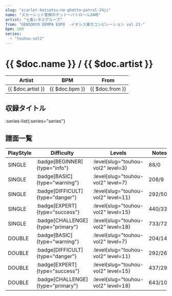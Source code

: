 ```yaml
---
slug: "scarlet-keisatsu-no-ghetto-patrol-24ji"
name: "スカーレット警察のゲットーパトロール24時"
artist: "七条レタスグループ"
from: "GENSOKYO DEMPA EXPO　-イオシス東方コンピレーション vol.23-"
bpm: 160
series:
  - "touhou-vol2"
---
```


# {{ $doc.name }} / {{ $doc.artist }}

|Artist|BPM|From|
|------|---|----|
|{{ $doc.artist }}|{{ $doc.bpm }}|{{ $doc.from }}|

## 収録タイトル

:series-list{:series="series"}

## 譜面一覧

|PlayStyle|Difficulty|Levels|Notes|Movie|
|---------|----------|------|-----|-----|
|SINGLE| :badge[BEGINNER]{type="info"}|<div class="field is-grouped is-grouped-multiline"> :level{slug="touhou-vol2" level=3}</div>|88/0||
|SINGLE| :badge[BASIC]{type="warning"}|<div class="field is-grouped is-grouped-multiline"> :level{slug="touhou-vol2" level=7}</div>|208/9||
|SINGLE| :badge[DIFFICULT]{type="danger"}|<div class="field is-grouped is-grouped-multiline"> :level{slug="touhou-vol2" level=11}</div>|292/50||
|SINGLE| :badge[EXPERT]{type="success"}|<div class="field is-grouped is-grouped-multiline"> :level{slug="touhou-vol2" level=15}</div>|440/33||
|SINGLE| :badge[CHALLENGE]{type="primary"}|<div class="field is-grouped is-grouped-multiline"> :level{slug="touhou-vol2" level=18}</div>|733/72||
|DOUBLE| :badge[BASIC]{type="warning"}|<div class="field is-grouped is-grouped-multiline"> :level{slug="touhou-vol2" level=7}</div>|204/14||
|DOUBLE| :badge[DIFFICULT]{type="danger"}|<div class="field is-grouped is-grouped-multiline"> :level{slug="touhou-vol2" level=11}</div>|292/26||
|DOUBLE| :badge[EXPERT]{type="success"}|<div class="field is-grouped is-grouped-multiline"> :level{slug="touhou-vol2" level=15}</div>|437/29||
|DOUBLE| :badge[CHALLENGE]{type="primary"}|<div class="field is-grouped is-grouped-multiline"> :level{slug="touhou-vol2" level=18}</div>|643/101||
